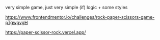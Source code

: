very simple game, just very simple (if) logic + some styles 

https://www.frontendmentor.io/challenges/rock-paper-scissors-game-pTgwgvgH

https://paper-scissor-rock.vercel.app/
